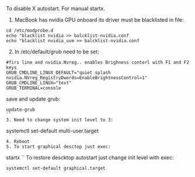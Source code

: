 To disable X autostart. For manual startx. 
1. MacBook has nvidia GPU onboard its driver must be blacklisted in file:
```
cd /etc/modprobe.d
echo "blacklist nvidia >> balcklist-nvidia.conf
echo "blacklist nvidia_uvm >> balcklist-nvidia.conf
```
2. In /etc/default/grub need to be set:
```
#firs line and nvidia.Nvreg.. enables Brighness contorl with F1 and F2 keys
GRUB_CMDLINE_LINUX_DEFAULT="quiet splash nvidia.NVreg_RegistryDwords=EnableBrightnessControl=1"
GRUB_CMDLINE_LINUX="text"
GRUB_TERMINAL=console
```
save and update grub:
```
update-grub
``
3. Need to change system init level to 3:
```
systemctl set-default multi-user.target
```
4. Reboot
5. To start graphical desctop just exec:
```
startx
``
To restore descktop autostart just change init level with exec:
```
systemctl set-default graphical.target
```

